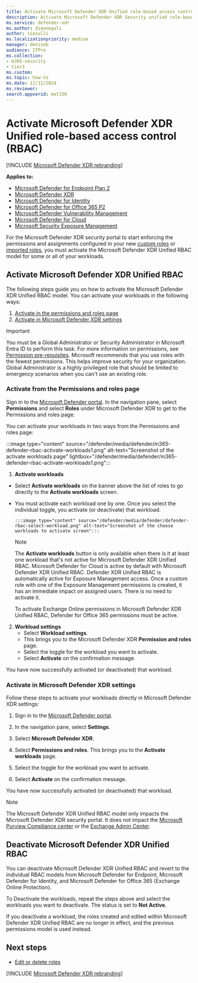 ```yaml
---
title: Activate Microsoft Defender XDR Unified role-based access control (RBAC)
description: Activate Microsoft Defender XDR Security unified role-based access control(RBAC)
ms.service: defender-xdr
ms.author: diannegali
author: siosulli
ms.localizationpriority: medium
manager: deniseb
audience: ITPro
ms.collection: 
- m365-security
- tier3
ms.custom: 
ms.topic: how-to
ms.date: 11/11/2024
ms.reviewer: 
search.appverid: met150
---
```


# Activate Microsoft Defender XDR Unified role-based access control (RBAC)

[!INCLUDE [Microsoft Defender XDR rebranding](../includes/microsoft-defender.md)]

**Applies to:**

- [Microsoft Defender for Endpoint Plan 2](/defender-endpoint/microsoft-defender-endpoint)
- [Microsoft Defender XDR](microsoft-365-defender.md)
- [Microsoft Defender for Identity](https://go.microsoft.com/fwlink/?LinkID=2198108)
- [Microsoft Defender for Office 365 P2](https://go.microsoft.com/fwlink/?LinkID=2158212)
- [Microsoft Defender Vulnerability Management](/defender-vulnerability-management/defender-vulnerability-management)
- [Microsoft Defender for Cloud](/azure/defender-for-cloud/defender-for-cloud-introduction)
- [Microsoft Security Exposure Management](/security-exposure-management/)

For the Microsoft Defender XDR security portal to start enforcing the permissions and assignments configured in your new [custom roles](create-custom-rbac-roles.md) or [imported roles](import-rbac-roles.md), you must activate the Microsoft Defender XDR Unified RBAC model for some or all of your workloads.

<a name='activate-microsoft-365-defender-unified-rbac'></a>

## Activate Microsoft Defender XDR Unified RBAC

The following steps guide you on how to activate the Microsoft Defender XDR Unified RBAC model. You can activate your workloads in the following ways:

1. [Activate in the permissions and roles page](#activate-from-the-permissions-and-roles-page)
2. [Activate in Microsoft Defender XDR settings](#activate-in-microsoft-365-defender-settings)

> [!IMPORTANT]
> You must be a Global Administrator or Security Administrator in Microsoft Entra ID to perform this task. For more information on permissions, see [Permission pre-requisites](manage-rbac.md#permissions-prerequisites).
> Microsoft recommends that you use roles with the fewest permissions. This helps improve security for your organization. Global Administrator is a highly privileged role that should be limited to emergency scenarios when you can't use an existing role.

### Activate from the Permissions and roles page

Sign in to the [Microsoft Defender portal](https://security.microsoft.com). In the navigation pane, select **Permissions** and select **Roles** under Microsoft Defender XDR to get to the Permissions and roles page.

You can activate your workloads in two ways from the Permissions and roles page:

:::image type="content" source="/defender/media/defender/m365-defender-rbac-activate-workloads1.png" alt-text="Screenshot of the activate workloads page" lightbox="/defender/media/defender/m365-defender-rbac-activate-workloads1.png":::

1. **Activate workloads**

- Select **Activate workloads** on the banner above the list of roles to go directly to the **Activate workloads** screen.
- You must activate each workload one by one. Once you select the individual toggle, you activate (or deactivate) that workload.

      :::image type="content" source="/defender/media/defender/defender-rbac-select-workload.png" alt-text="Screenshot of the choose workloads to activate screen":::

   > [!NOTE]
   > The **Activate workloads** button is only available when there is it at least one workload that's not active for Microsoft Defender XDR Unified RBAC.
   > Microsoft Defender for Cloud is active by default with Microsoft Defender XDR Unified RBAC.
   > Defender XDR Unified RBAC is automatically active for Exposure Management access. Once a custom role with one of the Exposure Management permissions is created, it has an immediate impact on assigned users. There is no need to activate it.
   > 
   > To activate Exchange Online permissions in Microsoft Defender XDR Unified RBAC, Defender for Office 365 permissions must be active. 
   
2. **Workload settings**
    - Select **Workload settings**.
    - This brings you to the Microsoft Defender XDR **Permission and roles** page.
    - Select the toggle for the workload you want to activate.
    - Select **Activate** on the confirmation message.

You have now successfully activated (or deactivated) that workload.

<a name='activate-in-microsoft-365-defender-settings'></a>

### Activate in Microsoft Defender XDR settings

Follow these steps to activate your workloads directly in Microsoft Defender XDR settings:

1. Sign in to the [Microsoft Defender portal](https://security.microsoft.com).

2. In the navigation pane, select **Settings**.

3. Select **Microsoft Defender XDR**.

4. Select **Permissions and roles**. This brings you to the **Activate workloads** page.

5. Select the toggle for the workload you want to activate.

6. Select **Activate** on the confirmation message.

You have now successfully activated (or deactivated) that workload.

> [!NOTE]
> The Microsoft Defender XDR Unified RBAC model only impacts the Microsoft Defender XDR security portal. It does not impact the [Microsoft Purview Compliance center](https://compliance.microsoft.com) or the [Exchange Admin Center](https://admin.exchange.microsoft.com).

<a name='deactivate-microsoft-365-defender-unified-rbac'></a>

## Deactivate Microsoft Defender XDR Unified RBAC

You can deactivate Microsoft Defender XDR Unified RBAC and revert to the individual RBAC models from Microsoft Defender for Endpoint, Microsoft Defender for Identity, and Microsoft Defender for Office 365 (Exchange Online Protection).

To Deactivate the workloads, repeat the steps above and select the workloads you want to deactivate. The status is set to **Not Active**.

If you deactivate a workload, the roles created and edited within Microsoft Defender XDR Unified RBAC are no longer in effect, and the previous permissions model is used instead.

## Next steps

- [Edit or delete roles](edit-delete-rbac-roles.md)

[!INCLUDE [Microsoft Defender XDR rebranding](../includes/defender-m3d-techcommunity.md)]
